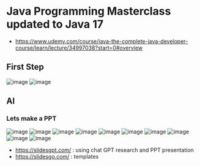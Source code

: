 # Java Programming Masterclass updated to Java 17
- https://www.udemy.com/course/java-the-complete-java-developer-course/learn/lecture/34997038?start=0#overview

## First Step
![image](https://user-images.githubusercontent.com/69948118/234556997-baffe05d-36ea-4c2d-9311-0292c5d52514.png)
![image](https://user-images.githubusercontent.com/69948118/234557161-4d5b88d5-5362-4af0-a644-c3fe31e9f559.png)

## AI
### Lets make a PPT
![image](https://user-images.githubusercontent.com/69948118/234593690-213bf393-e757-4c3e-918f-4e22846a8c62.png)
![image](https://user-images.githubusercontent.com/69948118/234594467-6edeee39-32b1-4027-b6d9-a7e51290c1c5.png)
![image](https://user-images.githubusercontent.com/69948118/234594740-293c7426-bd9e-4920-91f2-5ea065b59b3a.png)
![image](https://user-images.githubusercontent.com/69948118/234595231-27d40c6a-e0c2-44f5-9a65-5cbdd4c7e939.png)
![image](https://user-images.githubusercontent.com/69948118/234595439-e5ee36ff-5008-4662-af70-fbdceb988abc.png)
![image](https://user-images.githubusercontent.com/69948118/234599075-7ce6477c-cc72-4033-9b46-f5d2ec11068c.png)
![image](https://user-images.githubusercontent.com/69948118/234600174-0ea4ce8e-48bc-411b-822c-21b87f32cd56.png)
![image](https://user-images.githubusercontent.com/69948118/234600627-c1c01a2d-c89f-4645-8d50-4f59da1c71ef.png)
![image](https://user-images.githubusercontent.com/69948118/234601773-142f20dd-de34-4e6b-bf7b-df557d5b31d5.png)
![image](https://user-images.githubusercontent.com/69948118/234602599-9697173c-dce6-41fa-8ccb-39e9646b5be1.png)
- https://slidesgpt.com/  : using chat GPT research and PPT presentation
- https://slidesgo.com/ : templates
